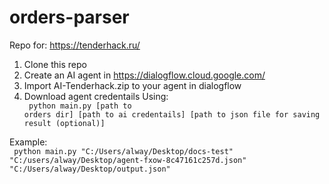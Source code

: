 # orders-parser
Repo for: https://tenderhack.ru/



1. Clone this repo
2. Create an AI agent in https://dialogflow.cloud.google.com/
3. Import AI-Tenderhack.zip to your agent in dialogflow
4. Download agent credentails
Using: 
<code><br>
python main.py [path to orders dir] [path to ai credentails] [path to json file for saving result (optional)]
</code><br>

Example: 
<code><br>
python main.py "C:/Users/alway/Desktop/docs-test" "C:/users/alway/Desktop/agent-fxow-8c47161c257d.json" "C:/Users/alway/Desktop/output.json"
</code>

